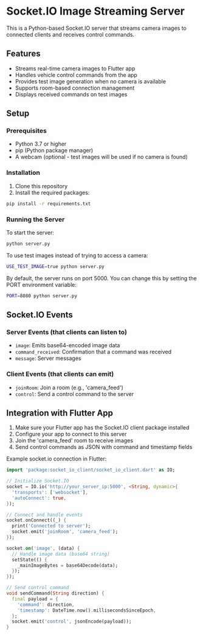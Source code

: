 # Socket.IO Image Streaming Server

This is a Python-based Socket.IO server that streams camera images to connected clients and receives control commands.

## Features

- Streams real-time camera images to Flutter app
- Handles vehicle control commands from the app
- Provides test image generation when no camera is available
- Supports room-based connection management
- Displays received commands on test images

## Setup

### Prerequisites

- Python 3.7 or higher
- pip (Python package manager)
- A webcam (optional - test images will be used if no camera is found)

### Installation

1. Clone this repository
2. Install the required packages:

```bash
pip install -r requirements.txt
```

### Running the Server

To start the server:

```bash
python server.py
```

To use test images instead of trying to access a camera:

```bash
USE_TEST_IMAGE=true python server.py
```

By default, the server runs on port 5000. You can change this by setting the PORT environment variable:

```bash
PORT=8080 python server.py
```

## Socket.IO Events

### Server Events (that clients can listen to)

- `image`: Emits base64-encoded image data
- `command_received`: Confirmation that a command was received
- `message`: Server messages

### Client Events (that clients can emit)

- `joinRoom`: Join a room (e.g., 'camera_feed')
- `control`: Send a control command to the server

## Integration with Flutter App

1. Make sure your Flutter app has the Socket.IO client package installed
2. Configure your app to connect to this server
3. Join the 'camera_feed' room to receive images
4. Send control commands as JSON with command and timestamp fields

Example socket.io connection in Flutter:

```dart
import 'package:socket_io_client/socket_io_client.dart' as IO;

// Initialize Socket.IO
socket = IO.io('http://your_server_ip:5000', <String, dynamic>{
  'transports': ['websocket'],
  'autoConnect': true,
});

// Connect and handle events
socket.onConnect((_) {
  print('Connected to server');
  socket.emit('joinRoom', 'camera_feed');
});

socket.on('image', (data) {
  // Handle image data (base64 string)
  setState(() {
    _mainImageBytes = base64Decode(data);
  });
});

// Send control command
void sendCommand(String direction) {
  final payload = {
    'command': direction,
    'timestamp': DateTime.now().millisecondsSinceEpoch,
  };
  socket.emit('control', jsonEncode(payload));
}
```
